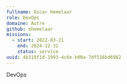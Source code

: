 ```yaml
---
fullname: Oscar Hemelaar
role: DevOps
domaine: Autre
github: ohemelaar
missions:
  - start: 2022-03-21
    end: 2024-12-31
    status: service
uuid: 4b319f1d-1993-4c6e-b00a-7df516bd6982
---
```

DevOps